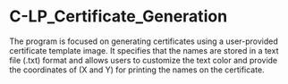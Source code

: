 # C-LP_Certificate_Generation
The program is focused on generating certificates using a user-provided certificate template image. It specifies that the names are stored in a text file (.txt) format and allows users to customize the text color and provide the coordinates of (X and Y) for printing the names on the certificate.
